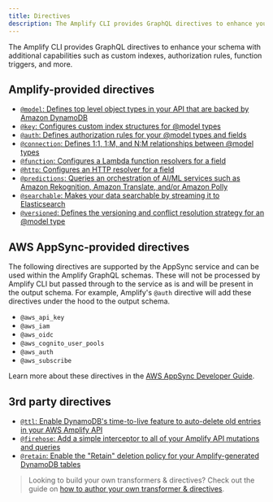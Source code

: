 ```yaml
---
title: Directives
description: The Amplify CLI provides GraphQL directives to enhance your schema with additional capabilities, such as custom indexes, authorization rules, function triggers and more.
---
```


The Amplify CLI provides GraphQL directives to enhance your schema with additional capabilities such as custom indexes, authorization rules, function triggers, and more.

## Amplify-provided directives

- [`@model`: Defines top level object types in your API that are backed by Amazon DynamoDB](~/cli/graphql-transformer/model.md)
- [`@key`: Configures custom index structures for @model types](~/cli/graphql-transformer/key.md)
- [`@auth`: Defines authorization rules for your @model types and fields](~/cli/graphql-transformer/auth.md)
- [`@connection`: Defines 1:1, 1:M, and N:M relationships between @model types](~/cli/graphql-transformer/connection.md)
- [`@function`: Configures a Lambda function resolvers for a field](~/cli/graphql-transformer/function.md)
- [`@http`: Configures an HTTP resolver for a field](~/cli/graphql-transformer/http.md)
- [`@predictions`: Queries an orchestration of AI/ML services such as Amazon Rekognition, Amazon Translate, and/or Amazon Polly](~/cli/graphql-transformer/predictions.md)
- [`@searchable`: Makes your data searchable by streaming it to Elasticsearch](~/cli/graphql-transformer/searchable.md)
- [`@versioned`: Defines the versioning and conflict resolution strategy for an @model type](~/cli/graphql-transformer/versioned.md)

## AWS AppSync-provided directives

The following directives are supported by the AppSync service and can be used within the Amplify GraphQL schemas. These will not be processed by Amplify CLI but passed through to the service as is and will be present in the output schema. For example, Amplify's `@auth` directive will add these directives under the hood to the output schema.

- `@aws_api_key`
- `@aws_iam`
- `@aws_oidc`
- `@aws_cognito_user_pools`
- `@aws_auth`
- `@aws_subscribe`

Learn more about these directives in the [AWS AppSync Developer Guide](https://docs.aws.amazon.com/appsync/latest/devguide/security-authz.html).

## 3rd party directives

- [`@ttl`: Enable DynamoDB's time-to-live feature to auto-delete old entries in your AWS Amplify API](https://github.com/flogy/graphql-ttl-transformer)
- [`@firehose`: Add a simple interceptor to all of your Amplify API mutations and queries](https://github.com/LaugnaHealth/graphql-firehose-transformer)
- [`@retain`: Enable the "Retain" deletion policy for your Amplify-generated DynamoDB tables](https://github.com/flogy/graphql-retain-transformer)

> Looking to build your own transformers & directives? Check out the guide on [how to author your own transformer & directives](~/cli/plugins/authoring.md#authoring-custom-graphql-transformers--directives).
